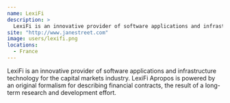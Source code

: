 ```yaml
---
name: LexiFi
description: > 
  LexiFi is an innovative provider of software applications and infrastructure technology for the capital markets industry.
site: "http://www.janestreet.com"
image: users/lexifi.png
locations: 
  - France
---
```


LexiFi is an innovative provider of software applications and infrastructure technology for the capital markets industry. LexiFi Apropos is powered by an original formalism for describing financial contracts, the result of a long-term research and development effort.